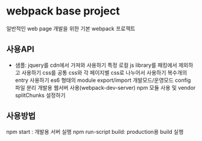 # webpack base project
일반적인 web page 개발을 위한 기본 webpack 프로젝트

## 사용API

* 샘플: jquery를 cdn에서 가져와 사용하기
       특정 로컬 js library를 패킹에서 제외하고 사용하기
       css를 공통 css와 각 페이지별 css로 나누어서 사용하기
       복수개의 entry 사용하기
       es6 형태의 module export/import
       개발모드/운영모드 config 파일 분리
       개발용 웹서버 사용(webpack-dev-server)
       npm 모듈 사용 및 vendor splitChunks 설정하기


## 사용방법

npm start : 개발용 서버 실행
npm run-script build: production용 build 실행